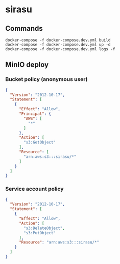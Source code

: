 # sirasu
## Commands

```shell
docker-compose -f docker-compose.dev.yml build
docker-compose -f docker-compose.dev.yml up -d
docker-compose -f docker-compose.dev.yml logs -f
```

## MinIO deploy

### Bucket policy (anonymous user)

```json
{
  "Version": "2012-10-17",
  "Statement": [
    {
      "Effect": "Allow",
      "Principal": {
        "AWS": [
          "*"
        ]
      },
      "Action": [
        "s3:GetObject"
      ],
      "Resource": [
        "arn:aws:s3:::sirasu/*"
      ]
    }
  ]
}
```

### Service account policy

```json
{
  "Version": "2012-10-17",
  "Statement": [
    {
      "Effect": "Allow",
      "Action": [
        "s3:DeleteObject",
        "s3:PutObject"
      ],
      "Resource": "arn:aws:s3:::sirasu/*"
    }
  ]
}
```
